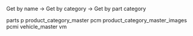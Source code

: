 
Get by name -> Get by category -> Get by part category 

parts p
product_category_master pcm 
product_category_master_images pcmi
vehicle_master vm